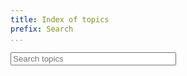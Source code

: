 ```yaml
---
title: Index of topics
prefix: Search
...
```


<form class="form">
  <input class="search form-control form-control-sm" type="search" id="search" placeholder="Search topics" size="30" data-prefix="../" data-url="search-index.json" autocomplete="off">
</form>

<link rel="stylesheet" href="search.css?v=b">
<div id="index" data-url="search.json" data-prefix="../"></div>
<script src="search.js?v=c"></script>
